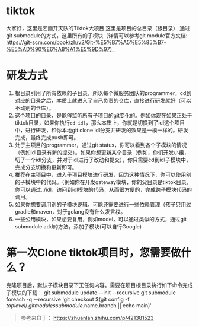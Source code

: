 # tiktok
大家好，这里是艺画开天队的Tiktok大项目
这里是项目的总目录（根目录）
通过git submodule的方式，这里所有的子模块（详情可以参考git module官方文档: https://git-scm.com/book/zh/v2/Git-%E5%B7%A5%E5%85%B7-%E5%AD%90%E6%A8%A1%E5%9D%97）


# 研发方式
1. 根目录引用了所有依赖的子目录，所以每个微服务团队的programmer，cd到对应的目录之后，本质上就进入了自己负责的仓库，直接进行研发就好（可以不动别的仓库）。
2. 这个项目的目录，是能够监听所有子项目的git变化的。例如你现在如果正处于tiktok目录，如果你执行`cd idl`，那么本质上，你就是切换到了idl这个项目中，进行研发，和你本地git clone idl分支并研发的效果是一模一样的。研发完成，最终完成push即可。 
3. 处于主项目的programmer，通过git status，你可以看到各个子模块的情况（例如idl目录有新的提交）。如果你想更新某个目录（例如，你们开发小组，切了一个idl分支，并对于idl进行了改动和提交），你只需要cd到idl子模块中，完成分支切换和更新即可。
4. 推荐在主项目中，进入子项目模块进行研发，因为这种情况下，你可以使用别的子模块中的代码。（例如你在开发gateway模块，你的父目录是tiktok目录，你可以通过../idl，访问到idl模块的代码，从而很方便的，完成跨子模块代码的调用。
5. 如果你想要调用别的子模块逻辑，可能还需要进行一些依赖管理（孩子只用过gradle和maven，对于golang没有什么发言权。
6. 一些公用模块，如果想要复用，例如model，可以通过类似的方式，通过git submodule add的方法，添加子模块(可以自行Google)

# 第一次Clone tiktok项目时，您需要做什么？
克隆项目后，默认子模块目录下无任何内容。需要在项目根目录执行如下命令完成子模块的下载：
git submodule update --init --recursive
git submodule foreach -q --recursive 'git checkout $(git config -f $toplevel/.gitmodules submodule.$name.branch || echo main)'
> 参考来自于： https://zhuanlan.zhihu.com/p/421381523